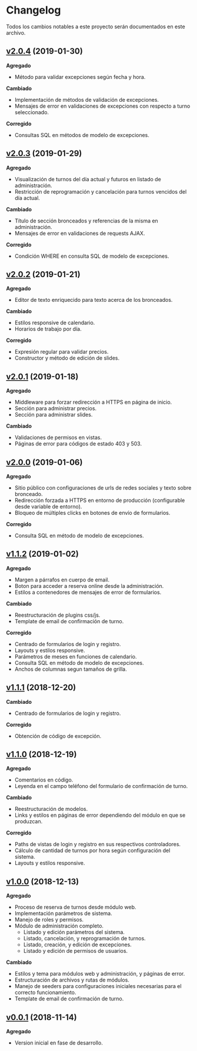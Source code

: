 # Changelog
Todos los cambios notables a este proyecto serán documentados en este archivo.

## [v2.0.4](https://github.com/leandroibarra/turnos-solarium/tree/v2.0.4) (2019-01-30)
**Agregado**
- Método para validar excepciones según fecha y hora.

**Cambiado**
- Implementación de métodos de validación de excepciones.
- Mensajes de error en validaciones de excepciones con respecto a turno seleccionado.

**Corregido**
- Consultas SQL en métodos de modelo de excepciones.

## [v2.0.3](https://github.com/leandroibarra/turnos-solarium/tree/v2.0.3) (2019-01-29)
**Agregado**
- Visualización de turnos del día actual y futuros en listado de administración.
- Restricción de reprogramación y cancelación para turnos vencidos del día actual.

**Cambiado**
- Título de sección bronceados y referencias de la misma en administración.
- Mensajes de error en validaciones de requests AJAX.

**Corregido**
- Condición WHERE en consulta SQL de modelo de excepciones.

## [v2.0.2](https://github.com/leandroibarra/turnos-solarium/tree/v2.0.2) (2019-01-21)
**Agregado**
- Editor de texto enriquecido para texto acerca de los bronceados.

**Cambiado**
- Estilos responsive de calendario.
- Horarios de trabajo por día.

**Corregido**
- Expresión regular para validar precios.
- Constructor y método de edición de slides.

## [v2.0.1](https://github.com/leandroibarra/turnos-solarium/tree/v2.0.1) (2019-01-18)
**Agregado**
- Middleware para forzar redirección a HTTPS en página de inicio.
- Sección para administrar precios.
- Sección para administrar slides.

**Cambiado**
- Validaciones de permisos en vistas.
- Páginas de error para códigos de estado 403 y 503.

## [v2.0.0](https://github.com/leandroibarra/turnos-solarium/tree/v2.0.0) (2019-01-06)
**Agregado**
- Sitio público con configuraciones de urls de redes sociales y texto sobre bronceado.
- Redirección forzada a HTTPS en entorno de producción (configurable desde variable de entorno).
- Bloqueo de múltiples clicks en botones de envío de formularios.

**Corregido**
- Consulta SQL en método de modelo de excepciones.

## [v1.1.2](https://github.com/leandroibarra/turnos-solarium/tree/v1.1.2) (2019-01-02)
**Agregado**
- Margen a párrafos en cuerpo de email.
- Boton para acceder a reserva online desde la administración.
- Estilos a contenedores de mensajes de error de formularios.

**Cambiado**
- Reestructuración de plugins css/js.
- Template de email de confirmación de turno.

**Corregido**
- Centrado de formularios de login y registro.
- Layouts y estilos responsive.
- Parámetros de meses en funciones de calendario.
- Consulta SQL en método de modelo de excepciones.
- Anchos de columnas segun tamaños de grilla.

## [v1.1.1](https://github.com/leandroibarra/turnos-solarium/tree/v1.1.1) (2018-12-20)
**Cambiado**
- Centrado de formularios de login y registro.

**Corregido**
- Obtención de código de excepción.

## [v1.1.0](https://github.com/leandroibarra/turnos-solarium/tree/v1.1.0) (2018-12-19)
**Agregado**
- Comentarios en código.
- Leyenda en el campo teléfono del formulario de confirmación de turno.

**Cambiado**
- Reestructuración de modelos.
- Links y estilos en páginas de error dependiendo del módulo en que se produzcan.

**Corregido**
- Paths de vistas de login y registro en sus respectivos controladores.
- Cálculo de cantidad de turnos por hora según configuración del sistema.
- Layouts y estilos responsive.

## [v1.0.0](https://github.com/leandroibarra/turnos-solarium/tree/v1.0.0) (2018-12-13)
**Agregado**
- Proceso de reserva de turnos desde módulo web.
- Implementación parámetros de sistema.
- Manejo de roles y permisos.
- Módulo de administración completo.
  * Listado y edición parámetros del sistema.
  * Listado, cancelación, y reprogramación de turnos.
  * Listado, creación, y edición de excepciones.
  * Listado y edición de permisos de usuarios.

**Cambiado**
- Estilos y tema para módulos web y administración, y páginas de error.
- Estructuración de archivos y rutas de módulos.
- Manejo de seeders para configuraciones iniciales necesarias para el correcto funcionamiento.
- Template de email de confirmación de turno.

## [v0.0.1](https://github.com/leandroibarra/turnos-solarium/tree/v0.0.1) (2018-11-14)
**Agregado**
- Version inicial en fase de desarrollo.